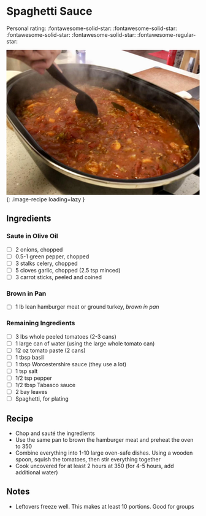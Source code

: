 # Spaghetti Sauce

<!-- {cts} rating=4; (User can specify rating on scale of 1-5) -->

Personal rating: :fontawesome-solid-star: :fontawesome-solid-star: :fontawesome-solid-star: :fontawesome-solid-star: :fontawesome-regular-star:

<!-- {cte} -->

<!-- {cts} name_image=spaghetti_sauce.jpg; (User can specify image name) -->

![spaghetti_sauce.jpg](./spaghetti_sauce.jpg){: .image-recipe loading=lazy }

<!-- {cte} -->

## Ingredients

### Saute in Olive Oil

- [ ] 2 onions, chopped
- [ ] 0.5-1 green pepper, chopped
- [ ] 3 stalks celery, chopped
- [ ] 5 cloves garlic, chopped (2.5 tsp minced)
- [ ] 3 carrot sticks, peeled and coined

### Brown in Pan

- [ ] 1 lb lean hamburger meat or ground turkey, *brown in pan*

### Remaining Ingredients

- [ ] 3 lbs whole peeled tomatoes (2-3 cans)
- [ ] 1 large can of water (using the large whole tomato can)
- [ ] 12 oz tomato paste (2 cans)
- [ ] 1 tbsp basil
- [ ] 1 tbsp Worcestershire sauce (they use a lot)
- [ ] 1 tsp salt
- [ ] 1/2 tsp pepper
- [ ] 1/2 tbsp Tabasco sauce
- [ ] 2 bay leaves
- [ ] Spaghetti, for plating

## Recipe

- Chop and sauté the ingredients
- Use the same pan to brown the hamburger meat and preheat the oven to 350
- Combine everything into 1-10 large oven-safe dishes. Using a wooden spoon, squish the tomatoes, then stir everything together
- Cook uncovered for at least 2 hours at 350 (for 4-5 hours, add additional water)

## Notes

- Leftovers freeze well. This makes at least 10 portions. Good for groups
